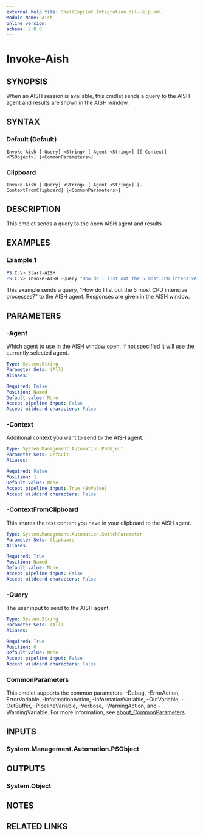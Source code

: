 ```yaml
---
external help file: ShellCopilot.Integration.dll-Help.xml
Module Name: Aish
online version:
schema: 2.0.0
---
```


# Invoke-Aish

## SYNOPSIS
When an AISH session is available, this cmdlet sends a query to the AISH agent and results are shown in the AISH window.

## SYNTAX

### Default (Default)
```
Invoke-Aish [-Query] <String> [-Agent <String>] [[-Context] <PSObject>] [<CommonParameters>]
```

### Clipboard
```
Invoke-Aish [-Query] <String> [-Agent <String>] [-ContextFromClipboard] [<CommonParameters>]
```

## DESCRIPTION
This cmdlet sends a query to the open AISH agent and results
## EXAMPLES

### Example 1
```powershell
PS C:\> Start-AISH
PS C:\> Invoke-AISH -Query "How do I list out the 5 most CPU intensive processes?"
```

This example sends a query, "How do I list out the 5 most CPU intensive processes?" to the AISH
agent. Responses are given in the AISH window.

## PARAMETERS

### -Agent
Which agent to use in the AISH window open. If not specified it will use the currently selected
agent.

```yaml
Type: System.String
Parameter Sets: (All)
Aliases:

Required: False
Position: Named
Default value: None
Accept pipeline input: False
Accept wildcard characters: False
```

### -Context
Additional context you want to send to the AISH agent.

```yaml
Type: System.Management.Automation.PSObject
Parameter Sets: Default
Aliases:

Required: False
Position: 1
Default value: None
Accept pipeline input: True (ByValue)
Accept wildcard characters: False
```

### -ContextFromClipboard
This shares the text content you have in your clipboard to the AISH agent.

```yaml
Type: System.Management.Automation.SwitchParameter
Parameter Sets: Clipboard
Aliases:

Required: True
Position: Named
Default value: None
Accept pipeline input: False
Accept wildcard characters: False
```

### -Query
The user input to send to the AISH agent.

```yaml
Type: System.String
Parameter Sets: (All)
Aliases:

Required: True
Position: 0
Default value: None
Accept pipeline input: False
Accept wildcard characters: False
```

### CommonParameters
This cmdlet supports the common parameters: -Debug, -ErrorAction, -ErrorVariable, -InformationAction, -InformationVariable, -OutVariable, -OutBuffer, -PipelineVariable, -Verbose, -WarningAction, and -WarningVariable. For more information, see [about_CommonParameters](http://go.microsoft.com/fwlink/?LinkID=113216).

## INPUTS

### System.Management.Automation.PSObject
## OUTPUTS

### System.Object
## NOTES

## RELATED LINKS
